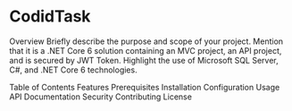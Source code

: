 # CodidTask
Overview
Briefly describe the purpose and scope of your project. Mention that it is a .NET Core 6 solution containing an MVC project, an API project, and is secured by JWT Token. Highlight the use of Microsoft SQL Server, C#, and .NET Core 6 technologies.

Table of Contents
Features
Prerequisites
Installation
Configuration
Usage
API Documentation
Security
Contributing
License
